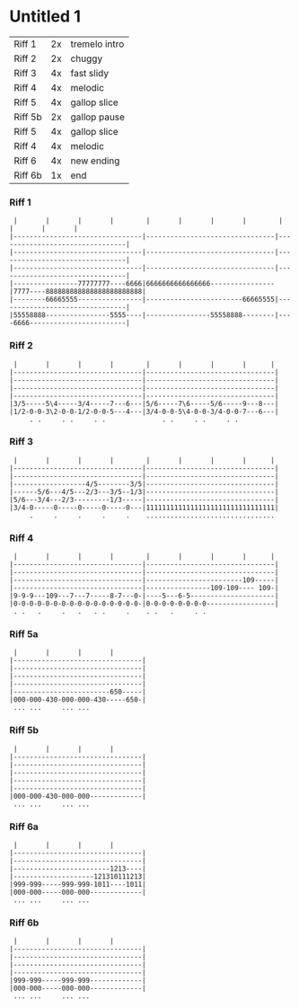 # Untitled 1

|         |     |               |
| ------- | --- | ------------- |
| Riff 1  | 2x  | tremelo intro |
| Riff 2  | 2x  | chuggy        |
| Riff 3  | 4x  | fast slidy    |
| Riff 4  | 4x  | melodic       |
| Riff 5  | 4x  | gallop slice  |
| Riff 5b | 2x  | gallop pause  |
| Riff 5  | 4x  | gallop slice  |
| Riff 4  | 4x  | melodic       |
| Riff 6  | 4x  | new ending    |
| Riff 6b | 1x  | end           |

### Riff 1

```
 |       |       |       |        |       |       |       |        |       |       |       |
|--------------------------------|--------------------------------|--------------------------------|
|--------------------------------|--------------------------------|--------------------------------|
|--------------------------------|--------------------------------|--------------------------------|
|----------------77777777----6666|6666666666666666----------------|7777----888888888888888888888888|
|--------66665555----------------|------------------------66665555|--------------------------------|
|55558888----------------5555----|----------------55558888--------|----6666------------------------|
```

### Riff 2

```
 |       |       |       |        |       |       |       |      |
|--------------------------------|--------------------------------|
|--------------------------------|--------------------------------|
|--------------------------------|--------------------------------|
|--------------------------------|--------------------------------|
|3/5-----5\4-----3/4-----7---6---|5/6-----7\6-----5/6-----9---8---|
|1/2-0-0-3\2-0-0-1/2-0-0-5---4---|3/4-0-0-5\4-0-0-3/4-0-0-7---6---|
     . .     . .     . .              . .     . .     . .
```

### Riff 3

```
 |       |       |       |        |       |       |       |      |
|--------------------------------|--------------------------------|
|--------------------------------|--------------------------------|
|------------------4/5--------3/5|--------------------------------|
|------5/6---4/5---2/3---3/5--1/3|--------------------------------|
|5/6---3/4---2/3---------1/3-----|--------------------------------|
|3/4-0-----0-----0-----0-----0---|11111111111111111111111111111111|
     .     .     .     .     .    ................................
```

### Riff 4

```
 |       |       |       |        |       |       |       |      |
|--------------------------------|--------------------------------|
|--------------------------------|--------------------------------|
|--------------------------------|------------------------109-----|
|--------------------------------|----------------109-109---- 109-|
|9-9-9---109---7---7-----8-7---0-|----5---6-5---------------------|
|0-0-0-0-0-0-0-0-0-0-0-0-0-0-0-0-|0-0-0-0-0-0-0-0-----------------|
 . .   .     .   .   . .     .    . .   .     . .
```

### Riff 5a

```
 |       |       |       |
|--------------------------------|
|--------------------------------|
|--------------------------------|
|--------------------------------|
|------------------------650-----|
|000-000-430-000-000-430-----650-|
 ... ...     ... ...
```

### Riff 5b

```
 |       |       |       |
|--------------------------------|
|--------------------------------|
|--------------------------------|
|--------------------------------|
|--------------------------------|
|000-000-430-000-000-------------|
 ... ...     ... ...
```

### Riff 6a

```
 |       |       |       |
|--------------------------------|
|--------------------------------|
|------------------------1213----|
|--------------------121310111213|
|999-999-----999-999-1011----1011|
|000-000-----000-000-------------|
 ... ...     ... ...
```

### Riff 6b

```
 |       |       |       |
|--------------------------------|
|--------------------------------|
|--------------------------------|
|--------------------------------|
|999-999-----999-999-------------|
|000-000-----000-000-------------|
 ... ...     ... ...
```
